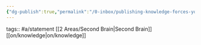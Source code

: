 ```yaml
---
{"dg-publish":true,"permalink":"/0-inbox/publishing-knowledge-forces-you-to-understand-it-better/"}
---
```


tags:: #a/statement [[2 Areas/Second Brain\|Second Brain]] [[on/knowledge\|on/knowledge]] 